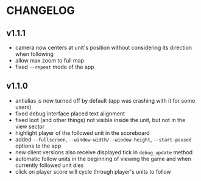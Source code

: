 # CHANGELOG

## v1.1.1

- camera now centers at unit's position without considering its direction when following
- allow max zoom to full map
- fixed `--repeat` mode of the app

## v1.1.0

- antialias is now turned off by default (app was crashing with it for some users)
- fixed debug interface placed text alignment
- fixed loot (and other things) not visible inside the unit, but not in the view sector
- highlight player of the followed unit in the scoreboard
- added `--fullscreen`, `--window-width/--window-height`, `--start-paused` options to the app
- new client versions also receive displayed tick in `debug_update` method
- automatic follow units in the beginning of viewing the game and when currently followed unit dies
- click on player score will cycle through player's units to follow
